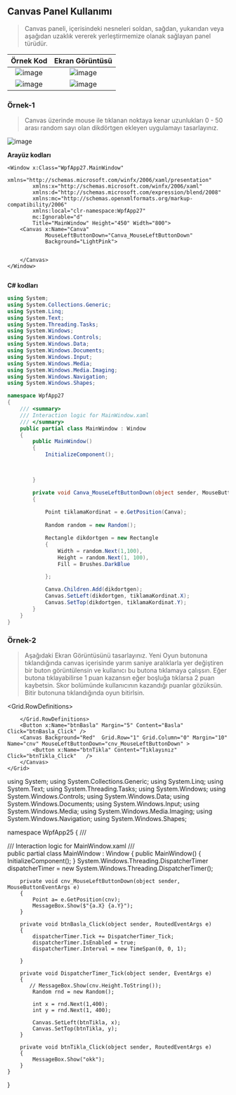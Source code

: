 ## Canvas Panel Kullanımı ##
> Canvas paneli, içerisindeki nesneleri soldan, sağdan, yukarıdan veya aşağıdan  uzaklık vererek   yerleştirmemize olanak sağlayan panel türüdür.


| Örnek Kod |Ekran Görüntüsü|
|:--------:|:----------------------------:|
|![image](https://user-images.githubusercontent.com/28144917/154909555-3823910f-dd5a-4677-8fba-84a635076d45.png)|![image](https://user-images.githubusercontent.com/28144917/154909493-1d8e9eac-3538-49fc-860d-e4297c526cfc.png)|
|![image](https://user-images.githubusercontent.com/28144917/154909925-ac2c6206-b7db-4c53-a2c1-db17221f7317.png)|![image](https://user-images.githubusercontent.com/28144917/154909887-80035876-d25b-42fc-92a1-b1862e2b9974.png)|


### Örnek-1 ###

> Canvas üzerinde  mouse ile tıklanan noktaya kenar uzunlukları 0 - 50 arası random sayı olan  dikdörtgen ekleyen uygulamayı tasarlayınız.

![image](https://user-images.githubusercontent.com/28144917/155094325-02a9bf25-3285-402b-a55e-319b9534b4f3.png)


**Arayüz kodları**

```xaml
<Window x:Class="WpfApp27.MainWindow"
        xmlns="http://schemas.microsoft.com/winfx/2006/xaml/presentation"
        xmlns:x="http://schemas.microsoft.com/winfx/2006/xaml"
        xmlns:d="http://schemas.microsoft.com/expression/blend/2008"
        xmlns:mc="http://schemas.openxmlformats.org/markup-compatibility/2006"
        xmlns:local="clr-namespace:WpfApp27"
        mc:Ignorable="d"
        Title="MainWindow" Height="450" Width="800">
    <Canvas x:Name="Canva" 
            MouseLeftButtonDown="Canva_MouseLeftButtonDown" 
            Background="LightPink">
        
        
    </Canvas>
</Window>


```
 
**C# kodları**

```csharp
using System;
using System.Collections.Generic;
using System.Linq;
using System.Text;
using System.Threading.Tasks;
using System.Windows;
using System.Windows.Controls;
using System.Windows.Data;
using System.Windows.Documents;
using System.Windows.Input;
using System.Windows.Media;
using System.Windows.Media.Imaging;
using System.Windows.Navigation;
using System.Windows.Shapes;

namespace WpfApp27
{
    /// <summary>
    /// Interaction logic for MainWindow.xaml
    /// </summary>
    public partial class MainWindow : Window
    {
        public MainWindow()
        {
            InitializeComponent();

           

        }

        private void Canva_MouseLeftButtonDown(object sender, MouseButtonEventArgs e)
        {
            
            Point tiklamaKordinat = e.GetPosition(Canva);
           
            Random random = new Random();

            Rectangle dikdortgen = new Rectangle
            {
                Width = random.Next(1,100),
                Height = random.Next(1, 100),
                Fill = Brushes.DarkBlue

            };

            Canva.Children.Add(dikdortgen);
            Canvas.SetLeft(dikdortgen, tiklamaKordinat.X);
            Canvas.SetTop(dikdortgen, tiklamaKordinat.Y);
        }
    }
}

```
### Örnek-2 ###

> Aşağıdaki Ekran Görüntüsünü tasarlayınız. Yeni Oyun butonuna tıklandığında canvas içerisinde yarım saniye aralıklarla yer değiştiren bir buton görüntülensin ve kullanıcı bu butona tıklamaya çalışsın. Eğer butona tıklayabilirse 1 puan kazansın eğer boşluğa tıklarsa 2 puan  kaybetsin. Skor bolümünde kullanıcının kazandığı puanlar gözüksün. Bitir butonuna tıklandığında oyun bitirlsin.



<Window x:Class="WpfApp25.MainWindow"
        xmlns="http://schemas.microsoft.com/winfx/2006/xaml/presentation"
        xmlns:x="http://schemas.microsoft.com/winfx/2006/xaml"
        xmlns:d="http://schemas.microsoft.com/expression/blend/2008"
        xmlns:mc="http://schemas.openxmlformats.org/markup-compatibility/2006"
        xmlns:local="clr-namespace:WpfApp25"
        mc:Ignorable="d"
        Title="MainWindow" Height="400" Width="400">
    <Grid>
        <Grid.RowDefinitions>
            <RowDefinition Height="40"/>
            <RowDefinition Height="40*"/>

        </Grid.RowDefinitions>
        <Button x:Name="btnBasla" Margin="5" Content="Basla" Click="btnBasla_Click" />
        <Canvas Background="Red"  Grid.Row="1" Grid.Column="0" Margin="10" Name="cnv" MouseLeftButtonDown="cnv_MouseLeftButtonDown" >
            <Button x:Name="btnTikla" Content="Tıklayınız" Click="btnTikla_Click"   />
        </Canvas>
    </Grid>
    
</Window>


using System;
using System.Collections.Generic;
using System.Linq;
using System.Text;
using System.Threading.Tasks;
using System.Windows;
using System.Windows.Controls;
using System.Windows.Data;
using System.Windows.Documents;
using System.Windows.Input;
using System.Windows.Media;
using System.Windows.Media.Imaging;
using System.Windows.Navigation;
using System.Windows.Shapes;

namespace WpfApp25
{
    /// <summary>
    /// Interaction logic for MainWindow.xaml
    /// </summary>
    public partial class MainWindow : Window
    {
        public MainWindow()
        {
            InitializeComponent();
        }
        System.Windows.Threading.DispatcherTimer dispatcherTimer = new System.Windows.Threading.DispatcherTimer();

        private void cnv_MouseLeftButtonDown(object sender, MouseButtonEventArgs e)
        {
            Point a= e.GetPosition(cnv);
            MessageBox.Show($"{a.X} {a.Y}");
        }

        private void btnBasla_Click(object sender, RoutedEventArgs e)
        {
            dispatcherTimer.Tick += DispatcherTimer_Tick;
            dispatcherTimer.IsEnabled = true;
            dispatcherTimer.Interval = new TimeSpan(0, 0, 1);

        }

        private void DispatcherTimer_Tick(object sender, EventArgs e)
        {
           // MessageBox.Show(cnv.Height.ToString());
            Random rnd = new Random();

            int x = rnd.Next(1,400);
            int y = rnd.Next(1, 400);

            Canvas.SetLeft(btnTikla, x);
            Canvas.SetTop(btnTikla, y);
        }

        private void btnTikla_Click(object sender, RoutedEventArgs e)
        {
            MessageBox.Show("okk");
        }
    }
}

